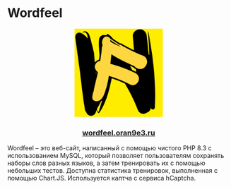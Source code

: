 # Wordfeel
<div align="center">
  <img src="public/assets/images/wordfeellogo.webp" width="200">
  <p><h3><a href="https://wordfeel.oran9e3.ru">wordfeel.oran9e3.ru</a></h3></p>
</div>
Wordfeel – это веб-сайт, написанный с помощью чистого PHP 8.3 с использованием MySQL, который позволяет пользователям сохранять наборы слов разных языков, а затем тренировать их с помощью небольших тестов. Доступна статистика тренировок, выполненная с помощью Chart.JS. Используется каптча с сервиса hCaptcha.

